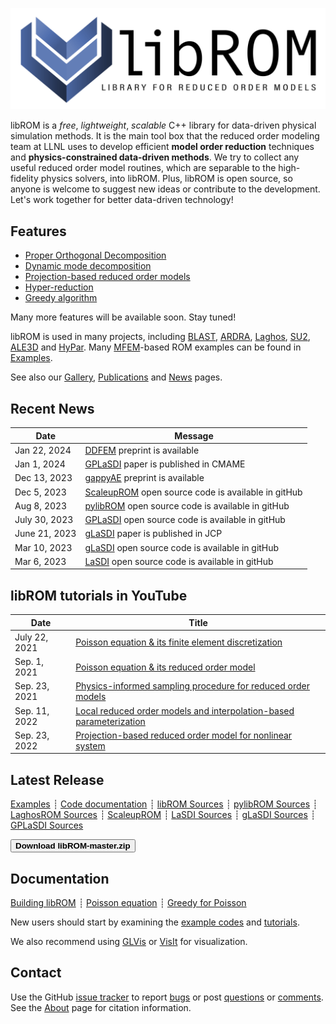 <div class="col-md-6" markdown="1">

[![libROM logo](img/logo-libROM2.png)](gallery.md)

libROM is a _free_, _lightweight_, _scalable_ C++ library for data-driven
physical simulation methods.  It is the main tool box that the reduced order
modeling team at LLNL uses to develop efficient **model order reduction**
techniques and **physics-constrained data-driven methods**. We try to collect
any useful reduced order model routines, which are separable to the
high-fidelity physics solvers, into libROM. Plus, libROM is open source, so
anyone is welcome to suggest new ideas or contribute to the development. Let's
work together for better data-driven technology!

## Features

* [Proper Orthogonal Decomposition](features.md#proper-orthogonal-decomposition)
* [Dynamic mode decomposition](features.md#dynamic-mode-decomposition)
* [Projection-based reduced order models](features.md#projection-based-reduced-order-model)
* [Hyper-reduction](features.md#hyper-reduction)
* [Greedy algorithm](features.md#greedy-sampling-algorithm)

Many more features will be available soon. Stay tuned!

libROM is used in many projects, including
[BLAST](http://www.llnl.gov/casc/blast),
[ARDRA](https://computing.llnl.gov/projects/ardra-scaling-up-sweep-transport-algorithms),
[Laghos](https://github.com/CEED/Laghos/tree/rom), 
[SU2](https://su2code.github.io/),
[ALE3D](https://wci.llnl.gov/simulation/computer-codes/ale3d)
and [HyPar](http://hypar.github.io/a00126.html). Many [MFEM](https://mfem.org)-based ROM
examples can be found in [Examples](examples.md).

See also our [Gallery](gallery.md), [Publications](publications.md) and
[News](news.md) pages.

</div><div class="col-md-6 news-table" markdown="1">


## Recent News

Date         | Message
------------ | -----------------------------------------------------------------
Jan 22, 2024 | [DDFEM](https://arxiv.org/pdf/2401.10245.pdf) preprint is available
Jan 1, 2024 | [GPLaSDI](https://doi.org/10.1016/j.cma.2023.116535) paper is published in CMAME
Dec 13, 2023 | [gappyAE](https://arxiv.org/pdf/2312.07902.pdf) preprint is available
Dec 5, 2023 | [ScaleupROM](https://github.com/LLNL/scaleupROM) open source code is available in gitHub 
Aug 8, 2023 | [pylibROM](https://github.com/LLNL/pylibROM) open source code is available in gitHub
July 30, 2023 | [GPLaSDI](https://github.com/LLNL/GPLaSDI) open source code is available in gitHub
June 21, 2023 | [gLaSDI](https://authors.elsevier.com/c/1hHaB508HwNZf) paper is published in JCP
Mar 10, 2023 | [gLaSDI](https://github.com/LLNL/gLaSDI) open source code is available in gitHub
Mar 6, 2023 | [LaSDI](https://github.com/LLNL/LaSDI) open source code is available in gitHub

## libROM tutorials in YouTube
Date         | Title
------------ | -----------------------------------------------------------------
July 22, 2021| [Poisson equation & its finite element discretization](https://youtu.be/YaZPtlbGay4)
Sep. 1, 2021| [Poisson equation & its reduced order model](https://youtu.be/YlFrBP31riA)
Sep. 23, 2021| [Physics-informed sampling procedure for reduced order models](https://youtu.be/A5JlIXRHxrI)
Sep. 11, 2022| [Local reduced order models and interpolation-based parameterization](https://youtu.be/KLyWZQRZ4hU)
Sep. 23, 2022| [Projection-based reduced order model for nonlinear system](https://youtu.be/EfoeOltd9Fo)

## Latest Release

[Examples](examples.md)
┊ [Code documentation](https://librom.readthedocs.io/en/latest/index.html)
┊ [libROM Sources](https://github.com/LLNL/libROM)
┊ [pylibROM Sources](https://github.com/LLNL/pylibROM)
┊ [LaghosROM Sources](https://github.com/CEED/Laghos/tree/rom/rom)
┊ [ScaleupROM](https://github.com/LLNL/scaleupROM)
┊ [LaSDI Sources](https://github.com/LLNL/LaSDI)
┊ [gLaSDI Sources](https://github.com/LLNL/gLaSDI)
┊ [GPLaSDI Sources](https://github.com/LLNL/GPLaSDI)

[<button type="button" class="btn btn-success">
**Download libROM-master.zip**
</button>](https://github.com/LLNL/libROM/archive/refs/heads/master.zip)

<!---
[Older releases](download.md) ┊ [Python wrapper](https://github.com/mfem/PylibROM)
-->

## Documentation

[Building libROM](building.md)
┊ [Poisson equation](poisson.md)
┊ [Greedy for Poisson](poisson_greedy.md)

New users should start by examining the [example codes](examples.md) and
[tutorials](poisson.md).

We also recommend using [GLVis](http://glvis.org) or
[VisIt](https://visit-dav.github.io/visit-website/) for visualization.


## Contact

Use the GitHub [issue tracker](https://github.com/LLNL/libROM/issues)
to report [bugs](https://github.com/LLNL/libROM/issues/new?labels=bug)
or post [questions](https://github.com/LLNL/libROM/issues/new?labels=question)
or [comments](https://github.com/LLNL/libROM/issues/new?labels=comments).
See the [About](about.md) page for citation information.


</div>

<div class="col-md-12"></div>

